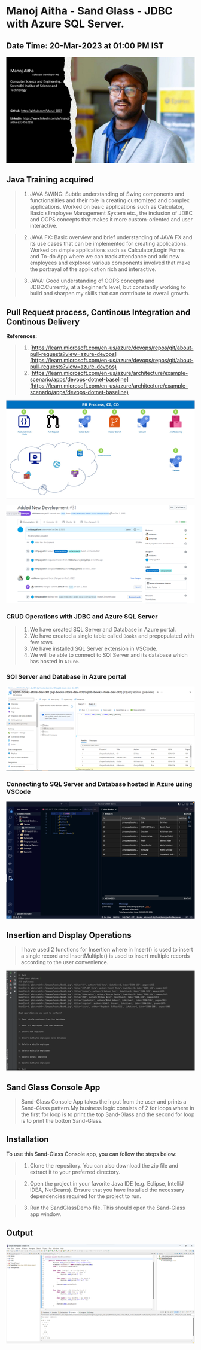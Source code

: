 # Manoj Aitha - Sand Glass - JDBC with Azure SQL Server.

## Date Time: 20-Mar-2023 at 01:00 PM IST



![Manoj Aitha |150x150](./Documentation/Images/FirstSlide1.PNG)

## Java Training acquired
> 1. JAVA SWING: Subtle understanding of Swing components and functionalities and their role in creating customized and complex applications. Worked on basic applications such as Calculator, Basic sEmployee Management System etc., the inclusion of JDBC and OOPS concepts that makes it more custom-oriented and user interactive.
 
> 2. JAVA FX: Basic overview and brief understanding of JAVA FX and its use cases that can be implemented for creating applications. Worked on simple applications such as Calculator,Login Forms and To-do App where we can track attendance and add new employees and explored various components involved that make the portrayal of the application rich and interactive.
 
> 3. JAVA: Good understanding of OOPS concepts and JDBC.Currently, at a beginner’s level, but constantly working to build and sharpen my skills that can contribute to overall growth.

## Pull Request process, Continous Integration and Continous Delivery

**References:**
> 1. [https://learn.microsoft.com/en-us/azure/devops/repos/git/about-pull-requests?view=azure-devops](https://learn.microsoft.com/en-us/azure/devops/repos/git/about-pull-requests?view=azure-devops)
> 1. [https://learn.microsoft.com/en-us/azure/architecture/example-scenario/apps/devops-dotnet-baseline](https://learn.microsoft.com/en-us/azure/architecture/example-scenario/apps/devops-dotnet-baseline)



![Sql Azure|150x150](./Documentation/Images/PI.jpg)


![Sql Azure|150x150](./Documentation/Images/PRinGitHub.PNG)



### CRUD Operations with JDBC and Azure SQL Server

> 1. We have created SQL Server and Database in Azure portal.
> 1. We have created a single table called `Books` and prepopulated with few rows 
> 1. We have installed SQL Server extension in VSCode.
> 1. We will be able to connect to SQl Server and its database which has hosted in `Azure`.

### SQl Server and Database in Azure portal

![Sql Azure|150x150](./Documentation/Images/SqlAzure.PNG)



### Connecting to SQL Server and Database hosted in Azure using VSCode

![Sql Azure|150x150](./Documentation/Images/ConnectingSqlServerUsingVSCode.PNG)




## Insertion and Display Operations

> I have used 2 functions for Insertion where in Insert() is used to insert a single record and InsertMultiple() is used to insert multiple records according to the user convenience.



![Sql Azure|150x150](./Documentation/Images/CRUD.PNG)



## Sand Glass Console App

> Sand-Glass Console App takes the input from the user and prints a Sand-Glass pattern.My business logic consists of 2 for loops where in the first for loop is to print the top Sand-Glass and the second for loop is to print the botton Sand-Glass.


## Installation

To use this Sand-Glass Console app, you can follow the steps below:

> 1. Clone the repository. You can also download the zip file and extract it to your preferred directory.

> 2. Open the project in your favorite Java IDE (e.g. Eclipse, IntelliJ IDEA, NetBeans). Ensure that you have installed the necessary dependencies required for the project to run.

> 3. Run the SandGlassDemo file. This should open the Sand-Glass app window. 


## Output


![Output|150x150](./Documentation/Images/SandGlassOutput.PNG)









